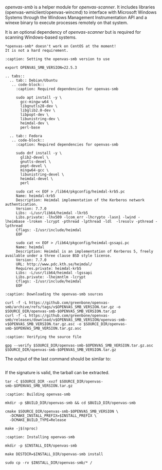 *openvas-smb* is a helper module for *openvas-scanner*. It includes libraries
(openvas-wmiclient/openvas-wincmd) to interface with Microsoft Windows Systems
through the Windows Management Instrumentation API and a winexe binary to
execute processes remotely on that system.

It is an optional dependency of *openvas-scanner* but is required for scanning
Windows-based systems.

```{warning}
*openvas-smb* doesn't work on CentOS at the moment!
It is not a hard requirement.
```

```{code-block}
:caption: Setting the openvas-smb version to use

export OPENVAS_SMB_VERSION=22.5.3
```

```{eval-rst}
.. tabs::
  .. tab:: Debian/Ubuntu
   .. code-block::
     :caption: Required dependencies for openvas-smb

     sudo apt install -y \
       gcc-mingw-w64 \
       libgnutls28-dev \
       libglib2.0-dev \
       libpopt-dev \
       libunistring-dev \
       heimdal-dev \
       perl-base

  .. tab:: Fedora
   .. code-block::
     :caption: Required dependencies for openvas-smb

     sudo dnf install -y \
       glib2-devel \
       gnutls-devel \
       popt-devel \
       mingw64-gcc \
       libunistring-devel \
       heimdal-devel \
       perl

     sudo cat << EOF > /lib64/pkgconfig/heimdal-krb5.pc
     Name: heimdal-krb5
     Description: Heimdal implementation of the Kerberos network authentication.
     Version: 7.7.0
     Libs: -L/usr/lib64/heimdal -lkrb5
     Libs.private: -lhx509 -lcom_err -lhcrypto -lasn1 -lwind -lheimbase -lroken -lcrypt -pthread -lpthread -ldl  -lresolv -pthread -lpthread
     Cflags: -I/usr/include/heimdal
     EOF

     sudo cat << EOF > /lib64/pkgconfig/heimdal-gssapi.pc
     Name: heimdal
     Description: Heimdal is an implementation of Kerberos 5, freely available under a three clause BSD style license.
     Version: 7.7.0
     URL: http://www.pdc.kth.se/heimdal/
     Requires.private: heimdal-krb5
     Libs: -L/usr/lib64/heimdal -lgssapi
     Libs.private: -lheimntlm -lcrypt
     Cflags: -I/usr/include/heimdal
     EOF
```

```{code-block}
:caption: Downloading the openvas-smb sources

curl -f -L https://github.com/greenbone/openvas-smb/archive/refs/tags/v$OPENVAS_SMB_VERSION.tar.gz -o $SOURCE_DIR/openvas-smb-$OPENVAS_SMB_VERSION.tar.gz
curl -f -L https://github.com/greenbone/openvas-smb/releases/download/v$OPENVAS_SMB_VERSION/openvas-smb-v$OPENVAS_SMB_VERSION.tar.gz.asc -o $SOURCE_DIR/openvas-smb-$OPENVAS_SMB_VERSION.tar.gz.asc
```

```{code-block}
:caption: Verifying the source file

gpg --verify $SOURCE_DIR/openvas-smb-$OPENVAS_SMB_VERSION.tar.gz.asc $SOURCE_DIR/openvas-smb-$OPENVAS_SMB_VERSION.tar.gz
```

The output of the last command should be similar to:

```{include} /22.4/source-build/verify.md
```

If the signature is valid, the tarball can be extracted.

```
tar -C $SOURCE_DIR -xvzf $SOURCE_DIR/openvas-smb-$OPENVAS_SMB_VERSION.tar.gz
```

```{code-block}
:caption: Building openvas-smb

mkdir -p $BUILD_DIR/openvas-smb && cd $BUILD_DIR/openvas-smb

cmake $SOURCE_DIR/openvas-smb-$OPENVAS_SMB_VERSION \
  -DCMAKE_INSTALL_PREFIX=$INSTALL_PREFIX \
  -DCMAKE_BUILD_TYPE=Release

make -j$(nproc)
```

```{code-block}
:caption: Installing openvas-smb

mkdir -p $INSTALL_DIR/openvas-smb

make DESTDIR=$INSTALL_DIR/openvas-smb install

sudo cp -rv $INSTALL_DIR/openvas-smb/* /
```
